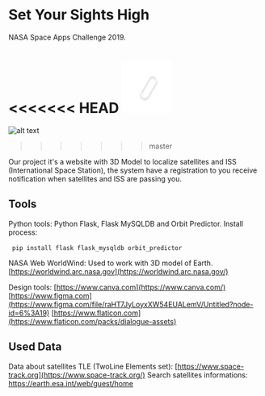 
# Set Your Sights High
NASA Space Apps Challenge 2019.

<<<<<<< HEAD
![Project logo](https://github.com/mauricioLeite/SetYourSightsHigh/blob/master/templates/static/src/Logo.png)
=======
![alt text](https://raw.githubusercontent.com/mauricioLeite/SetYourSightsHigh/blob/master/templates/static/src/Logo.png)
>>>>>>> master


Our project it's a website with 3D Model to localize satellites and ISS (International Space Station), the system have a registration to you receive notification when satellites and ISS are passing you.

## Tools
Python tools: Python Flask, Flask MySQLDB and Orbit Predictor.
Install process:
```console
 pip install flask flask_mysqldb orbit_predictor
```
NASA Web WorldWind: Used to work with 3D model of Earth.
[https://worldwind.arc.nasa.gov](https://worldwind.arc.nasa.gov/)

Design tools: 
[https://www.canva.com](https://www.canva.com/)
[https://www.figma.com](https://www.figma.com/file/raHT7JyLoyxXW54EUALemV/Untitled?node-id=6%3A19)
[https://www.flaticon.com](https://www.flaticon.com/packs/dialogue-assets)

## Used Data

Data about satellites TLE (TwoLine Elements set): [https://www.space-track.org](https://www.space-track.org/)
Search satellites informations: https://earth.esa.int/web/guest/home 